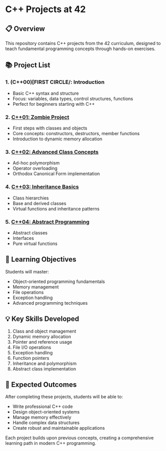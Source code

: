 # C++ Projects at 42

## 📋 Overview

This repository contains C++ projects from the 42 curriculum, designed to teach fundamental programming concepts through hands-on exercises.

## 📚 Project List

### 1. (C++00)[FIRST CIRCLE/: Introduction
- Basic C++ syntax and structure
- Focus: variables, data types, control structures, functions
- Perfect for beginners starting with C++

### 2. [C++01: Zombie Project](FIRST%20CIRCLE/c%2B%2B01)
- First steps with classes and objects
- Core concepts: constructors, destructors, member functions
- Introduction to dynamic memory allocation

### 3. [C++02: Advanced Class Concepts](FIRST%20CIRCLE/c%2B%2B02)
- Ad-hoc polymorphism
- Operator overloading
- Orthodox Canonical Form implementation

### 4. [C++03: Inheritance Basics](FIRST%20CIRCLE/c%2B%2B03)
- Class hierarchies
- Base and derived classes
- Virtual functions and inheritance patterns

### 5. [C++04: Abstract Programming](FIRST%20CIRCLE/c%2B%2B04)
- Abstract classes
- Interfaces
- Pure virtual functions

## 🎯 Learning Objectives

Students will master:
- Object-oriented programming fundamentals
- Memory management
- File operations
- Exception handling
- Advanced programming techniques

## 💡 Key Skills Developed

1. Class and object management
2. Dynamic memory allocation
3. Pointer and reference usage
4. File I/O operations
5. Exception handling
6. Function pointers
7. Inheritance and polymorphism
8. Abstract class implementation

## 🚀 Expected Outcomes

After completing these projects, students will be able to:
- Write professional C++ code
- Design object-oriented systems
- Manage memory effectively
- Handle complex data structures
- Create robust and maintainable applications

Each project builds upon previous concepts, creating a comprehensive learning path in modern C++ programming.

